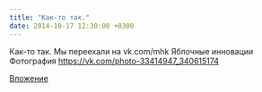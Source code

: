 ```yaml
---
title: "Как-то так."
date: 2014-10-17 12:30:00 +0300
---
```


Как-то так.
Мы переехали на vk.com/mhk
Яблочные инновации
Фотография
https://vk.com/photo-33414947_340615174

[Вложение](https://vk.com/photo-33414947_340615174)
